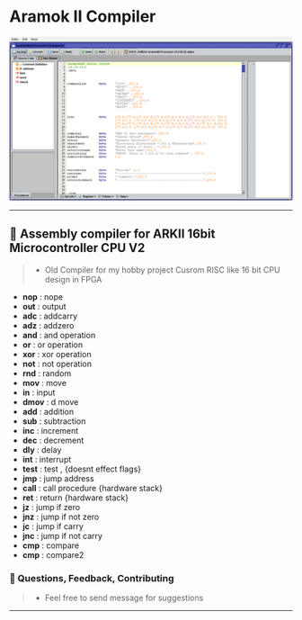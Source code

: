 # Aramok II Compiler

![alt text](https://raw.githubusercontent.com/aramoki/Aramok-II-Compiler/master/screenshot.PNG)


***

## 🐲  Assembly compiler for ARKII 16bit Microcontroller CPU V2
> - Old Compiler for my hobby project Cusrom RISC like 16 bit CPU design in FPGA

- **nop**  : nope
- **out**  : output
- **adc**  : addcarry
- **adz**  : addzero
- **and**  : and operation
- **or**   : or operation
- **xor**  : xor operation
- **not**  : not operation
- **rnd**  : random
- **mov**  : move 
- **in**  : input
- **dmov**  : d move
- **add**  : addition
- **sub**  : subtraction
- **inc**  : increment
- **dec**  : decrement
- **dly**  : delay
- **int**  : interrupt
- **test**  : test , {doesnt effect flags}
- **jmp**  : jump address
- **call**  : call procedure {hardware stack}
- **ret**  : return {hardware stack}
- **jz**  : jump if zero
- **jnz**  : jump if not zero
- **jc**  : jump if carry
- **jnc**  : jump if not carry
- **cmp**  : compare
- **cmp**  : compare2



### 📜 Questions, Feedback, Contributing
>- Feel free to send message for suggestions


***

